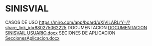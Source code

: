 # SINISVIAL
CASOS DE USO
https://miro.com/app/board/uXjVILARLrY=/?share_link_id=880275062225
DOCUMENTACION
[DOCUMENTACION SINISVAIL USUARIO.docx](https://github.com/user-attachments/files/19852060/DOCUMENTACION.SINISVAIL.USUARIO.docx)
SECIONES DE APLICACION
[SeccionesAplicacion.docx](https://github.com/user-attachments/files/19852059/SeccionesAplicacion.docx)
